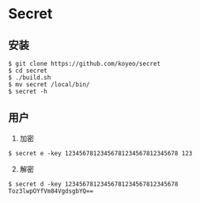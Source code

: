 # Secret

## 安装

```
$ git clone https://github.com/koyeo/secret
$ cd secret
$ ./build.sh
$ mv secret /local/bin/
$ secret -h
```

## 用户

1. 加密

```
$ secret e -key 12345678123456781234567812345678 123
```

2. 解密

```
$ secret d -key 12345678123456781234567812345678 Toz3lwpOYfVm84VgdsgbYQ==
```
